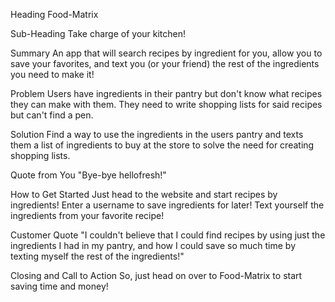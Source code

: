 Heading
Food-Matrix

Sub-Heading
Take charge of your kitchen!

Summary
An app that will search recipes by ingredient for you, allow you to save your favorites, and text you (or your friend) the rest of the ingredients you need to make it!

Problem
Users have ingredients in their pantry but don't know what recipes they can make with them. They need to write shopping lists for said recipes but can't find a pen.

Solution
Find a way to use the ingredients in the users pantry and texts them a list of ingredients to buy at the store to solve the need for creating shopping lists.

Quote from You
"Bye-bye hellofresh!"

How to Get Started
Just head to the website and start recipes by ingredients! Enter a username to save ingredients for later! Text yourself the ingredients from your favorite recipe!

Customer Quote
"I couldn't believe that I could find recipes by using just the ingredients I had in my pantry, and how I could save so much time by texting myself the rest of the ingredients!"

Closing and Call to Action
So, just head on over to Food-Matrix to start saving time and money!
